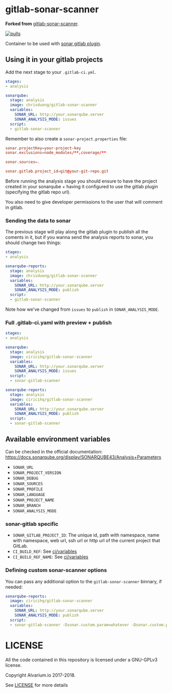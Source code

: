 gitlab-sonar-scanner
====================

**Forked from** [gitlab-sonar-scanner](https://github.com/ciricihq/gitlab-sonar-scanner).

[![pulls][docker hub svg]][docker hub]

Container to be used with [sonar gitlab plugin][].

Using it in your gitlab projects
--------------------------------

Add the next stage to your `.gitlab-ci.yml`.

~~~yaml
stages:
- analysis

sonarqube:
  stage: analysis
  image: chrisduong/gitlab-sonar-scanner
  variables:
    SONAR_URL: http://your.sonarqube.server
    SONAR_ANALYSIS_MODE: issues
  script:
  - gitlab-sonar-scanner
~~~

Remember to also create a `sonar-project.properties` file:

~~~conf
sonar.projectKey=your-project-key
sonar.exclusions=node_modules/**,coverage/**

sonar.sources=.

sonar.gitlab.project_id=git@your-git-repo.git
~~~

Before running the analysis stage you should ensure to have the project created
in your sonarqube + having it configured to use the gitlab plugin (specifying the
gitlab repo url).

You also need to give developer permissions to the user that will comment in gitlab.

### Sending the data to sonar

The previous stage will play along the gitlab plugin to publish all the coments
in it, but if you wanna send the analysis reports to sonar, you should change two
things:

~~~yaml
stages:
- analysis

sonarqube-reports:
  stage: analysis
  image: chrisduong/gitlab-sonar-scanner
  variables:
    SONAR_URL: http://your.sonarqube.server
    SONAR_ANALYSIS_MODE: publish
  script:
  - gitlab-sonar-scanner
~~~

Note how we've changed from `issues` to `publish` in `SONAR_ANALYSIS_MODE`.

### Full .gitlab-ci.yaml with preview + publish

~~~yaml
stages:
- analysis

sonarqube:
  stage: analysis
  image: ciricihq/gitlab-sonar-scanner
  variables:
    SONAR_URL: http://your.sonarqube.server
    SONAR_ANALYSIS_MODE: issues
  script:
  - sonar-gitlab-scanner

sonarqube-reports:
  stage: analysis
  image: ciricihq/gitlab-sonar-scanner
  variables:
    SONAR_URL: http://your.sonarqube.server
    SONAR_ANALYSIS_MODE: publish
  script:
  - sonar-gitlab-scanner
~~~

Available environment variables
-------------------------------

Can be checked in the official documentation: https://docs.sonarqube.org/display/SONARQUBE43/Analysis+Parameters

- `SONAR_URL`
- `SONAR_PROJECT_VERSION`
- `SONAR_DEBUG`
- `SONAR_SOURCES`
- `SONAR_PROFILE`
- `SONAR_LANGUAGE`
- `SONAR_PROJECT_NAME`
- `SONAR_BRANCH`
- `SONAR_ANALYSIS_MODE`

### sonar-gitlab specific

- `SONAR_GITLAB_PROJECT_ID`: The unique id, path with namespace, name with namespace,
  web url, ssh url or http url of the current project that GitLab.
- `CI_BUILD_REF`: See [ci/variables][variables]
- `CI_BUILD_REF_NAME`: See [ci/variables][variables]

### Defining custom sonar-scanner options

You can pass any additional option to the `gitlab-sonar-scanner` binnary, if needed:

~~~yaml
sonarqube-reports:
  image: ciricihq/gitlab-sonar-scanner
  variables:
    SONAR_URL: http://your.sonarqube.server
    SONAR_ANALYSIS_MODE: publish
  script:
  - sonar-gitlab-scanner -Dsonar.custom.param=whatever -Dsonar.custom.param2=whichever
~~~


LICENSE
=======

All the code contained in this repository is licensed under a GNU-GPLv3 license.

Copyright Alvarium.io 2017-2018.

See [LICENSE][] for more details

[sonar gitlab plugin]: https://github.com/gabrie-allaigre/sonar-gitlab-plugin
[variables]: https://docs.gitlab.com/ce/ci/variables
[docker hub]: https://hub.docker.com/r/ciricihq/gitlab-sonar-scanner
[LICENSE]: ./LICENSE

[docker hub svg]: https://img.shields.io/docker/pulls/ciricihq/gitlab-sonar-scanner.svg
